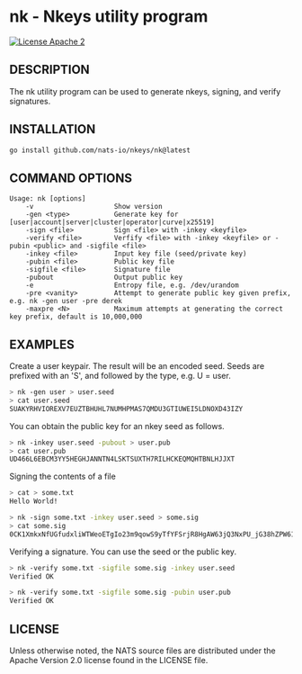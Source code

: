 # nk - Nkeys utility program

[![License Apache 2](https://img.shields.io/badge/License-Apache2-blue.svg)](https://www.apache.org/licenses/LICENSE-2.0)

## DESCRIPTION

The nk utility program can be used to generate nkeys, signing, and verify signatures.

## INSTALLATION

```bash
go install github.com/nats-io/nkeys/nk@latest
```

## COMMAND OPTIONS

```
Usage: nk [options]
    -v                    Show version
    -gen <type>           Generate key for [user|account|server|cluster|operator|curve|x25519]
    -sign <file>          Sign <file> with -inkey <keyfile>
    -verify <file>        Verfify <file> with -inkey <keyfile> or -pubin <public> and -sigfile <file>
    -inkey <file>         Input key file (seed/private key)
    -pubin <file>         Public key file
    -sigfile <file>       Signature file
    -pubout               Output public key
    -e                    Entropy file, e.g. /dev/urandom
    -pre <vanity>         Attempt to generate public key given prefix, e.g. nk -gen user -pre derek
    -maxpre <N>           Maximum attempts at generating the correct key prefix, default is 10,000,000
```

## EXAMPLES

Create a user keypair. The result will be an encoded seed. Seeds are prefixed with an 'S', and followed by the type, e.g. U = user.

```bash
> nk -gen user > user.seed
> cat user.seed
SUAKYRHVIOREXV7EUZTBHUHL7NUMHPMAS7QMDU3GTIUWEI5LDNOXD43IZY
```

You can obtain the public key for an nkey seed as follows.

```bash
> nk -inkey user.seed -pubout > user.pub
> cat user.pub
UD466L6EBCM3YY5HEGHJANNTN4LSKTSUXTH7RILHCKEQMQHTBNLHJJXT
```

Signing the contents of a file

```bash
> cat > some.txt
Hello World!

> nk -sign some.txt -inkey user.seed > some.sig
> cat some.sig
0CK1XmkxNfUGfudxliWTWeoETgIo23m9qowS9yTfYFSrjR8HgAW63jQ3NxPU_jG38hZPW61IZSun37N690CkDg
```

Verifying a signature. You can use the seed or the public key.

```bash
> nk -verify some.txt -sigfile some.sig -inkey user.seed
Verified OK

> nk -verify some.txt -sigfile some.sig -pubin user.pub
Verified OK
```

## LICENSE

Unless otherwise noted, the NATS source files are distributed
under the Apache Version 2.0 license found in the LICENSE file.
